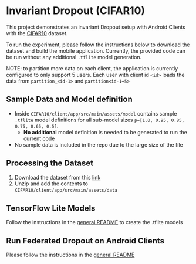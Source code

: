 # Invariant Dropout (CIFAR10)

This project demonstrates an invariant Dropout setup with Android Clients with the [CIFAR10](https://www.cs.toronto.edu/~kriz/cifar.html) dataset.

To run the experiment, please follow the instructions below to download the dataset and build the mobile application.
Currently, the provided code can be run without any additional  `.tflite` model generation.

NOTE: to partition more data on each client, the application is currently configured to only support 5 users. 
Each user with client id `<id>` loads the data from `partition_<id-1>` and `partition<id-1+5>`

## Sample Data and Model definition
  - Inside `CIFAR10/client/app/src/main/assets/model` contains sample `.tflite` model definitions for all sub-model sizes `p=[1.0, 0.95, 0.85, 0.75, 0.65, 0.5]`.
    -  **No additional** model definition is needed to be generated to run the current code
  - No sample data is included in the repo due to the large size of the file

## Processing the Dataset
1. Download the dataset from this [link](https://www.dropbox.com/s/coeixr4kh8ljw6o/cifar10.zip?dl=1)
2. Unzip and add the contents to `CIFAR10/client/app/src/main/assets/data`

## TensorFlow Lite Models
Follow the instructions in the [general README](../README.md) to create the .tflite models

## Run Federated Dropout on Android Clients
Please follow the instructions in the [general README](../README.md#run-federated-dropout-on-android-clients)
